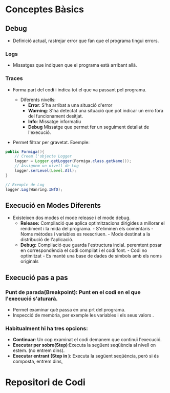 # Conceptes Bàsics
## Debug
- Definició actual, rastrejar error que fan que el programa tingui errors.

### Logs
- Missatges que indiquen que el programa està arribant allà.

### Traces
- Forma part del codi i indica tot el que va passant pel programa.
	- Diferents nivells:
		- **Error**: S'ha arribat a una situació d'error
		- **Warning**: S'ha detectat una situació que pot indicar un erro fora del funcionament desitjat.
		- **Info**: Missatge informatiu
		- **Debug** Missatge que permet fer un seguiment detallat de l'execució.

- Permet filtrar per gravetat.
Exemple:
```java
public Formiga(){
	// Creem l'objecte Logger
	logger = Logger.getLogger(Formiga.class.getName());
	// Assignem un nivell de Log
	logger.serLevel(Level.All);
}
```
```java
// Exemple de Log
logger.Log(Wanring.INfO);

```

## Execució en Modes Diferents
- Existeixen dos modes el mode release i el mode debug.
	- **Release:** Compilació que aplica optimitzacions dirigides a millorar el rendiment i la mida del programa.
				- S'eliminen els comentaris
				- Noms mètodes i variables es reescriuen.
				- Mode destinat a la distribució de l'aplicació.
	- **Debug:** Compilació que guarda l'estructura incial. peremtent posar en correspondència el codi compilat i el codi font.
				- Codi no optimitzat
				- Es manté una base de dades de símbols amb els noms originals
	
## Execució pas a pas
### Punt de parada(Breakpoint): Punt en el codi en el que l'execució s'aturarà.
- Permet examinar què passa en una prt del programa.
- Inspecció de memòria, per exemple les variables i els seus valors .


 ### Habitualment hi ha tres opcions:
 - **Continuar**: Un cop examinat el codi demanem que continuï l'execució.
 - **Executar per sobre(Step)**:Executa la següent seqüència al nivell on estem. (no entrem dins).
 - **Executar  entrant (Step in )**: Executa la següent seqüència, però si és composta, entrem dins,
 
 
# Repositori de Codi



